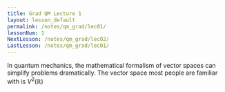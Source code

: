 ```yaml
---
title: Grad QM Lecture 1
layout: lesson_default
permalink: /notes/qm_grad/lec01/
lessonNum: 1
NextLesson: /notes/qm_grad/lec02/
LastLesson: /notes/qm_grad/lec01/
---
```

In quantum mechanics, the mathematical formalism of vector spaces can simplify problems dramatically. The vector space most people are familiar with is $V^2(\mathbb{R})$
